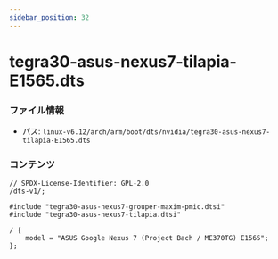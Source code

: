 ```yaml
---
sidebar_position: 32
---
```

# tegra30-asus-nexus7-tilapia-E1565.dts

### ファイル情報

- パス: `linux-v6.12/arch/arm/boot/dts/nvidia/tegra30-asus-nexus7-tilapia-E1565.dts`

### コンテンツ

```dts
// SPDX-License-Identifier: GPL-2.0
/dts-v1/;

#include "tegra30-asus-nexus7-grouper-maxim-pmic.dtsi"
#include "tegra30-asus-nexus7-tilapia.dtsi"

/ {
	model = "ASUS Google Nexus 7 (Project Bach / ME370TG) E1565";
};

```
